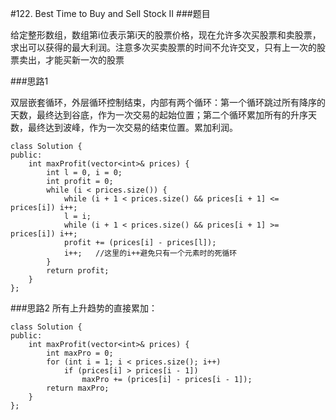 #122. Best Time to Buy and Sell Stock II
###题目

给定整形数组，数组第i位表示第i天的股票价格，现在允许多次买股票和卖股票，求出可以获得的最大利润。注意多次买卖股票的时间不允许交叉，只有上一次的股票卖出，才能买新一次的股票

###思路1

双层嵌套循环，外层循环控制结束，内部有两个循环：第一个循环跳过所有降序的天数，最终达到谷底，作为一次交易的起始位置；第二个循环累加所有的升序天数，最终达到波峰，作为一次交易的结束位置。累加利润。

```
class Solution {
public:
    int maxProfit(vector<int>& prices) {
        int l = 0, i = 0;
        int profit = 0;
        while (i < prices.size()) {
            while (i + 1 < prices.size() && prices[i + 1] <= prices[i]) i++;
            l = i;
            while (i + 1 < prices.size() && prices[i + 1] >= prices[i]) i++;
            profit += (prices[i] - prices[l]);
            i++;   //这里的i++避免只有一个元素时的死循环
        }
        return profit;
    }
};
```
###思路2
所有上升趋势的直接累加：
```
class Solution {
public:
    int maxProfit(vector<int>& prices) {
        int maxPro = 0;
        for (int i = 1; i < prices.size(); i++)
            if (prices[i] > prices[i - 1])
                maxPro += (prices[i] - prices[i - 1]);
        return maxPro;
    }
};
```
